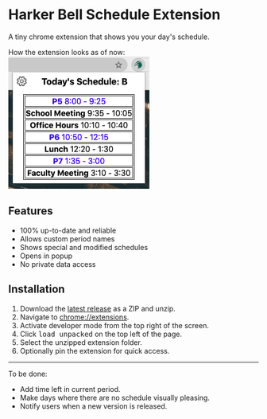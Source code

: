 # Harker Bell Schedule Extension
A tiny chrome extension that shows you your day's schedule.

How the extension looks as of now: \
![](assets/example_look.png)

## Features
* 100% up-to-date and reliable
* Allows custom period names
* Shows special and modified schedules
* Opens in popup
* No private data access

## Installation
1. Download the [latest release](https://github.com/gadhagod/bell-schedule-extension/releases/latest) as a ZIP and unzip.
2. Navigate to [chrome://extensions](chrome://extensions).
3. Activate developer mode from the top right of the screen.
4. Click <kbd>load unpacked</kbd> on the top left of the page.
5. Select the unzipped extension folder.
6. Optionally pin the extension for quick access.

***

To be done:
* Add time left in current period.
* Make days where there are no schedule visually pleasing.
* Notify users when a new version is released.